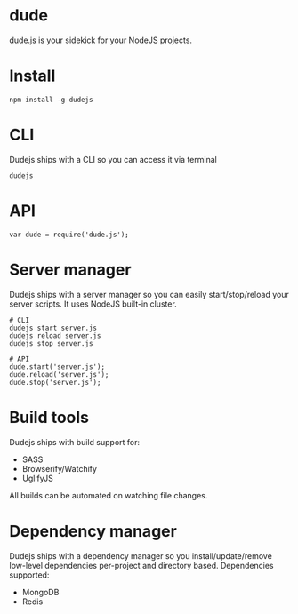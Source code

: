 dude
====

dude.js is your sidekick for your NodeJS projects.

# Install

    npm install -g dudejs

# CLI

Dudejs ships with a CLI so you can access it via terminal

    dudejs

# API

    var dude = require('dude.js');

# Server manager

Dudejs ships with a server manager so you can easily start/stop/reload your server scripts. It uses NodeJS built-in cluster.

    # CLI
    dudejs start server.js
    dudejs reload server.js
    dudejs stop server.js

    # API
    dude.start('server.js');
    dude.reload('server.js');
    dude.stop('server.js');

# Build tools

Dudejs ships with build support for:

- SASS
- Browserify/Watchify
- UglifyJS

All builds can be automated on watching file changes.

# Dependency manager

Dudejs ships with a dependency manager so you install/update/remove low-level dependencies per-project and directory based. Dependencies supported:

- MongoDB
- Redis